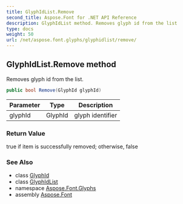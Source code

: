 ```yaml
---
title: GlyphIdList.Remove
second_title: Aspose.Font for .NET API Reference
description: GlyphIdList method. Removes glyph id from the list
type: docs
weight: 50
url: /net/aspose.font.glyphs/glyphidlist/remove/
---
```

## GlyphIdList.Remove method

Removes glyph id from the list.

```csharp
public bool Remove(GlyphId glyphId)
```

| Parameter | Type | Description |
| --- | --- | --- |
| glyphId | GlyphId | glyph identifier |

### Return Value

true if item is successfully removed; otherwise, false

### See Also

* class [GlyphId](../../glyphid/)
* class [GlyphIdList](../)
* namespace [Aspose.Font.Glyphs](../../../aspose.font.glyphs/)
* assembly [Aspose.Font](../../../)



